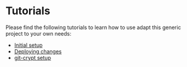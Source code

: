 # Tutorials

Please find the following tutorials to learn how to use adapt this generic project to your own needs:

- [Initial setup](./initial-setup.md)
- [Deploying changes](./deploying-changes.md)
- [git-crypt setup](./git-crypt.md)
